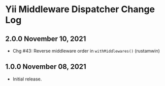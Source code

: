 # Yii Middleware Dispatcher Change Log


## 2.0.0 November 10, 2021

- Chg #43: Reverse middleware order in `withMiddlewares()` (rustamwin)

## 1.0.0 November 08, 2021

- Initial release.